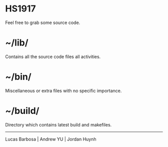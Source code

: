 # HS1917
Feel free to grab some source code.
<br>

# ~/lib/
Contains all the source code files all activities.
# ~/bin/
Miscellaneous or extra files with no specific importance.
# ~/build/
Directory which contains latest build and makefiles. 

<hr>

Lucas Barbosa | Andrew YU | Jordan Huynh
